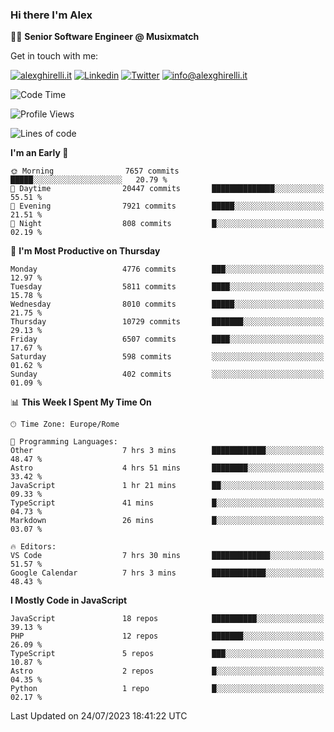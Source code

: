 ### Hi there I'm Alex

👨‍💻 __Senior Software Engineer @ Musixmatch__

Get in touch with me:

[![alexghirelli.it](https://img.shields.io/static/v1?label=alexghirelli.it&message=%20&color=red&logo=&style=flat-square&logoColor=white)](https://www.alexghirelli.it/)
[![Linkedin](https://img.shields.io/static/v1?label=Linkedin&message=%20&color=blue&logo=Linkedin&style=flat-square&logoColor=white)](https://linkedin.com/in/alexghirelli)
[![Twitter](https://img.shields.io/static/v1?label=Twitter&message=%20&color=blue&logo=Twitter&style=flat-square&logoColor=white)](https://twitter.com/alexGhirelli)
[![info@alexghirelli.it](https://img.shields.io/static/v1?label=info@alexghirelli.it&message=%20&color=red&logo=gmail&style=flat-square&logoColor=white)](mailto:info@alexghirelli.it)

<!--START_SECTION:waka-->
![Code Time](http://img.shields.io/badge/Code%20Time-7%2C497%20hrs%2028%20mins-blue)

![Profile Views](http://img.shields.io/badge/Profile%20Views-0-blue)

![Lines of code](https://img.shields.io/badge/From%20Hello%20World%20I%27ve%20Written-77.9%20million%20lines%20of%20code-blue)

**I'm an Early 🐤** 

```text
🌞 Morning                7657 commits        █████░░░░░░░░░░░░░░░░░░░░   20.79 % 
🌆 Daytime                20447 commits       ██████████████░░░░░░░░░░░   55.51 % 
🌃 Evening                7921 commits        █████░░░░░░░░░░░░░░░░░░░░   21.51 % 
🌙 Night                  808 commits         █░░░░░░░░░░░░░░░░░░░░░░░░   02.19 % 
```
📅 **I'm Most Productive on Thursday** 

```text
Monday                   4776 commits        ███░░░░░░░░░░░░░░░░░░░░░░   12.97 % 
Tuesday                  5811 commits        ████░░░░░░░░░░░░░░░░░░░░░   15.78 % 
Wednesday                8010 commits        █████░░░░░░░░░░░░░░░░░░░░   21.75 % 
Thursday                 10729 commits       ███████░░░░░░░░░░░░░░░░░░   29.13 % 
Friday                   6507 commits        ████░░░░░░░░░░░░░░░░░░░░░   17.67 % 
Saturday                 598 commits         ░░░░░░░░░░░░░░░░░░░░░░░░░   01.62 % 
Sunday                   402 commits         ░░░░░░░░░░░░░░░░░░░░░░░░░   01.09 % 
```


📊 **This Week I Spent My Time On** 

```text
🕑︎ Time Zone: Europe/Rome

💬 Programming Languages: 
Other                    7 hrs 3 mins        ████████████░░░░░░░░░░░░░   48.47 % 
Astro                    4 hrs 51 mins       ████████░░░░░░░░░░░░░░░░░   33.42 % 
JavaScript               1 hr 21 mins        ██░░░░░░░░░░░░░░░░░░░░░░░   09.33 % 
TypeScript               41 mins             █░░░░░░░░░░░░░░░░░░░░░░░░   04.73 % 
Markdown                 26 mins             █░░░░░░░░░░░░░░░░░░░░░░░░   03.07 % 

🔥 Editors: 
VS Code                  7 hrs 30 mins       █████████████░░░░░░░░░░░░   51.57 % 
Google Calendar          7 hrs 3 mins        ████████████░░░░░░░░░░░░░   48.43 % 
```

**I Mostly Code in JavaScript** 

```text
JavaScript               18 repos            ██████████░░░░░░░░░░░░░░░   39.13 % 
PHP                      12 repos            ███████░░░░░░░░░░░░░░░░░░   26.09 % 
TypeScript               5 repos             ███░░░░░░░░░░░░░░░░░░░░░░   10.87 % 
Astro                    2 repos             █░░░░░░░░░░░░░░░░░░░░░░░░   04.35 % 
Python                   1 repo              █░░░░░░░░░░░░░░░░░░░░░░░░   02.17 % 
```




 Last Updated on 24/07/2023 18:41:22 UTC
<!--END_SECTION:waka-->
